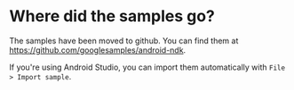 Where did the samples go?
=========================

The samples have been moved to github. You can find them at
https://github.com/googlesamples/android-ndk.

If you're using Android Studio, you can import them automatically with `File >
Import sample`.
